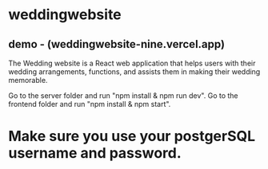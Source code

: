 # weddingwebsite

## demo - (weddingwebsite-nine.vercel.app) 

The Wedding website is a React web application that helps users with their wedding arrangements, functions, and assists them in making their wedding memorable.

Go to the server folder and run "npm install & npm run dev".
Go to the frontend folder and run "npm install & npm start".

# Make sure you use your postgerSQL username and password.
